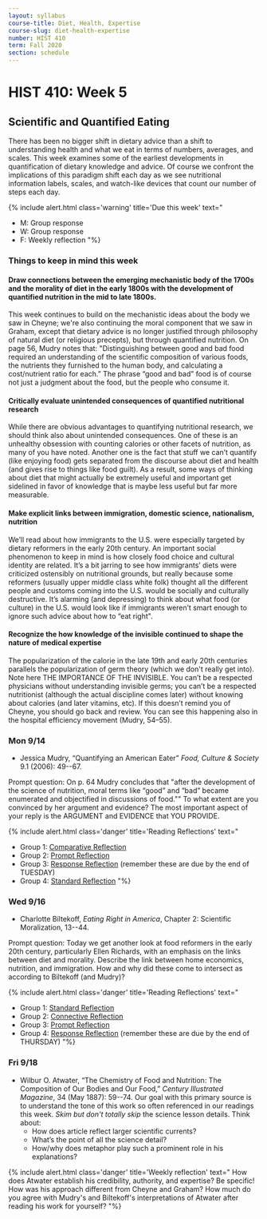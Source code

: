 ```yaml
---
layout: syllabus
course-title: Diet, Health, Expertise
course-slug: diet-health-expertise
number: HIST 410
term: Fall 2020
section: schedule
---
```


# HIST 410: Week 5

## Scientific and Quantified Eating
There has been no bigger shift in dietary advice than a shift to understanding health and what we eat in terms of numbers, averages, and scales. This week examines some of the earliest developments in quantification of dietary knowledge and advice. Of course we confront the implications of this paradigm shift each day as we see nutritional information labels, scales, and watch-like devices that count our number of steps each day.

{% include alert.html class='warning' title='Due this week' text="
- M: Group response
- W: Group response
- F: Weekly reflection
"%}


### Things to keep in mind this week

#### Draw connections between the emerging mechanistic body of the 1700s and the morality of diet in the early 1800s with the development of quantified nutrition in the mid to late 1800s.
This week continues to build on the mechanistic ideas about the body we saw in Cheyne; we're also continuing the moral component that we saw in Graham, except that dietary advice is no longer justified through philosophy of natural diet (or religious precepts), but through quantified nutrition. On page 56, Mudry notes that: "Distinguishing between good and bad food required an understanding of the scientific composition of various foods, the nutrients they furnished to the human body, and calculating a cost/nutrient ratio for each.” The phrase “good and bad” food is of course not just a judgment about the food, but the people who consume it.


#### Critically evaluate unintended consequences of quantified nutritional research
While there are obvious advantages to quantifying nutritional research, we should think also about unintended consequences. One of these is an unhealthy obsession with counting calories or other facets of nutrition, as many of you have noted. Another one is the fact that stuff we can’t quantify (like enjoying food) gets separated from the discourse about diet and health (and gives rise to things like food guilt). As a result, some ways of thinking about diet that might actually be extremely useful and important get sidelined in favor of knowledge that is maybe less useful but far more measurable.



#### Make explicit links between immigration, domestic science, nationalism, nutrition
We’ll read about how immigrants to the U.S. were especially targeted by dietary reformers in the early 20th century. An important social phenomenon to keep in mind is how closely food choice and cultural identity are related. It’s a bit jarring to see how immigrants’ diets were criticized ostensibly on nutritional grounds, but really because some reformers (usually upper middle class white folk) thought all the different people and customs coming into the U.S. would be socially and culturally destructive. It’s alarming (and depressing) to think about what food (or culture) in the U.S. would look like if immigrants weren’t smart enough to ignore such advice about how to “eat right".


#### Recognize the how knowledge of the invisible continued to shape the nature of medical expertise
The popularization of the calorie in the late 19th and early 20th centuries parallels the popularization of germ theory (which we don't really get into). Note here THE IMPORTANCE OF THE INVISIBLE. You can’t be a respected physicians without understanding invisible germs; you can’t be a respected nutritionist (although the actual discipline comes later) without knowing about calories (and later vitamins, etc). If this doesn’t remind you of Cheyne, you should go back and review. You can see this happening also in the hospital efficiency movement (Mudry, 54–55).


### Mon 9/14
- Jessica Mudry, “Quantifying an American Eater” _Food, Culture & Society_ 9.1 (2006): 49--67.

Prompt question: On p. 64 Mudry concludes that "after the development of the science of nutrition, moral terms like “good” and “bad” became enumerated and objectified in discussions of food."" To what extent are you convinced by her argument and evidence? The most important aspect of your reply is the ARGUMENT and EVIDENCE that YOU PROVIDE.


{% include alert.html class='danger' title='Reading Reflections' text="
- Group 1: [Comparative Reflection](reading-reflections#comparative-reflection)
- Group 2: [Prompt Reflection](reading-reflections#prompt-reflection)
- Group 3: [Response Reflection](reading-reflections#response-reflection) (remember these are due by the end of TUESDAY)
- Group 4: [Standard Reflection](reading-reflections#standard-reflection)
"%}



### Wed 9/16
- Charlotte Biltekoff, *Eating Right in America*, Chapter 2: Scientific Moralization, 13--44.

Prompt question: Today we get another look at food reformers in the early 20th century, particularly Ellen Richards, with an emphasis on the links between diet and morality. Describe the link between home economics, nutrition, and immigration. How and why did these come to intersect as according to Biltekoff (and Mudry)?

{% include alert.html class='danger' title='Reading Reflections' text="
- Group 1: [Standard Reflection](reading-reflections#standard-reflection)
- Group 2: [Connective Reflection](reading-reflections#connective-reflection)
- Group 3: [Prompt Reflection](reading-reflections#prompt-reflection)
- Group 4: [Response Reflection](reading-reflections#response-reflection) (remember these are due by the end of THURSDAY)
"%}


### Fri 9/18
- Wilbur O. Atwater, “The Chemistry of Food and Nutrition: The Composition of Our Bodies and Our Food,” *Century Illustrated Magazine*, 34 (May 1887): 59--74.
Our goal with this primary source is to understand the tone of this work so often referenced in our readings this week. *Skim but don't totally skip* the science lesson details. Think about:
  - How does article reflect larger scientific currents?
  - What’s the point of all the science detail?
  - How/why does metaphor play such a prominent role in his explanations?

{% include alert.html class='danger' title='Weekly reflection' text="
How does Atwater establish his credibility, authority, and expertise? Be specific! How was his approach different from Cheyne and Graham? How much do you agree with Mudry's and Biltekoff's interpretations of Atwater after reading his work for yourself?
"%}
